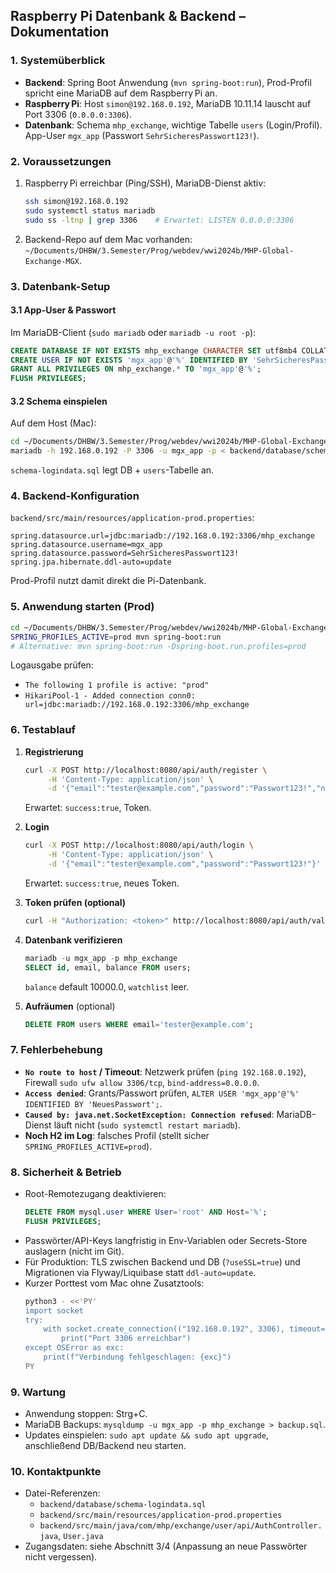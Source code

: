 ## Raspberry Pi Datenbank & Backend – Dokumentation

### 1. Systemüberblick
- **Backend**: Spring Boot Anwendung (`mvn spring-boot:run`), Prod-Profil spricht eine MariaDB auf dem Raspberry Pi an.
- **Raspberry Pi**: Host `simon@192.168.0.192`, MariaDB 10.11.14 lauscht auf Port 3306 (`0.0.0.0:3306`).
- **Datenbank**: Schema `mhp_exchange`, wichtige Tabelle `users` (Login/Profil). App-User `mgx_app` (Passwort `SehrSicheresPasswort123!`).

### 2. Voraussetzungen
1. Raspberry Pi erreichbar (Ping/SSH), MariaDB-Dienst aktiv:
   ```bash
   ssh simon@192.168.0.192
   sudo systemctl status mariadb
   sudo ss -ltnp | grep 3306    # Erwartet: LISTEN 0.0.0.0:3306
   ```
2. Backend-Repo auf dem Mac vorhanden: `~/Documents/DHBW/3.Semester/Prog/webdev/wwi2024b/MHP-Global-Exchange-MGX`.

### 3. Datenbank-Setup
#### 3.1 App-User & Passwort
Im MariaDB-Client (`sudo mariadb` oder `mariadb -u root -p`):
```sql
CREATE DATABASE IF NOT EXISTS mhp_exchange CHARACTER SET utf8mb4 COLLATE utf8mb4_unicode_ci;
CREATE USER IF NOT EXISTS 'mgx_app'@'%' IDENTIFIED BY 'SehrSicheresPasswort123!';
GRANT ALL PRIVILEGES ON mhp_exchange.* TO 'mgx_app'@'%';
FLUSH PRIVILEGES;
```
#### 3.2 Schema einspielen
Auf dem Host (Mac):
```bash
cd ~/Documents/DHBW/3.Semester/Prog/webdev/wwi2024b/MHP-Global-Exchange-MGX
mariadb -h 192.168.0.192 -P 3306 -u mgx_app -p < backend/database/schema-logindata.sql
```
`schema-logindata.sql` legt DB + `users`-Tabelle an.

### 4. Backend-Konfiguration
`backend/src/main/resources/application-prod.properties`:
```properties
spring.datasource.url=jdbc:mariadb://192.168.0.192:3306/mhp_exchange
spring.datasource.username=mgx_app
spring.datasource.password=SehrSicheresPasswort123!
spring.jpa.hibernate.ddl-auto=update
```
Prod-Profil nutzt damit direkt die Pi-Datenbank.

### 5. Anwendung starten (Prod)
```bash
cd ~/Documents/DHBW/3.Semester/Prog/webdev/wwi2024b/MHP-Global-Exchange-MGX/backend
SPRING_PROFILES_ACTIVE=prod mvn spring-boot:run
# Alternative: mvn spring-boot:run -Dspring-boot.run.profiles=prod
```
Logausgabe prüfen:
- `The following 1 profile is active: "prod"`
- `HikariPool-1 - Added connection conn0: url=jdbc:mariadb://192.168.0.192:3306/mhp_exchange`

### 6. Testablauf
1. **Registrierung**
   ```bash
   curl -X POST http://localhost:8080/api/auth/register \
        -H 'Content-Type: application/json' \
        -d '{"email":"tester@example.com","password":"Passwort123!","name":"Tester"}'
   ```
   Erwartet: `success:true`, Token.

2. **Login**
   ```bash
   curl -X POST http://localhost:8080/api/auth/login \
        -H 'Content-Type: application/json' \
        -d '{"email":"tester@example.com","password":"Passwort123!"}'
   ```
   Erwartet: `success:true`, neues Token.

3. **Token prüfen (optional)**
   ```bash
   curl -H "Authorization: <token>" http://localhost:8080/api/auth/validate
   ```

4. **Datenbank verifizieren**
   ```sql
   mariadb -u mgx_app -p mhp_exchange
   SELECT id, email, balance FROM users;
   ```
   `balance` default 10000.0, `watchlist` leer.

5. **Aufräumen** (optional)
   ```sql
   DELETE FROM users WHERE email='tester@example.com';
   ```

### 7. Fehlerbehebung
- **`No route to host` / Timeout**: Netzwerk prüfen (`ping 192.168.0.192`), Firewall `sudo ufw allow 3306/tcp`, `bind-address=0.0.0.0`.
- **`Access denied`**: Grants/Passwort prüfen, `ALTER USER 'mgx_app'@'%' IDENTIFIED BY 'NeuesPasswort';`.
- **`Caused by: java.net.SocketException: Connection refused`**: MariaDB-Dienst läuft nicht (`sudo systemctl restart mariadb`).
- **Noch H2 im Log**: falsches Profil (stellt sicher `SPRING_PROFILES_ACTIVE=prod`).

### 8. Sicherheit & Betrieb
- Root-Remotezugang deaktivieren:
  ```sql
  DELETE FROM mysql.user WHERE User='root' AND Host='%';
  FLUSH PRIVILEGES;
  ```
- Passwörter/API-Keys langfristig in Env-Variablen oder Secrets-Store auslagern (nicht im Git).
- Für Produktion: TLS zwischen Backend und DB (`?useSSL=true`) und Migrationen via Flyway/Liquibase statt `ddl-auto=update`.
- Kurzer Porttest vom Mac ohne Zusatztools:
  ```bash
  python3 - <<'PY'
  import socket
  try:
      with socket.create_connection(("192.168.0.192", 3306), timeout=5):
          print("Port 3306 erreichbar")
  except OSError as exc:
      print(f"Verbindung fehlgeschlagen: {exc}")
  PY
  ```

### 9. Wartung
- Anwendung stoppen: Strg+C.
- MariaDB Backups: `mysqldump -u mgx_app -p mhp_exchange > backup.sql`.
- Updates einspielen: `sudo apt update && sudo apt upgrade`, anschließend DB/Backend neu starten.

### 10. Kontaktpunkte
- Datei-Referenzen:
  - `backend/database/schema-logindata.sql`
  - `backend/src/main/resources/application-prod.properties`
  - `backend/src/main/java/com/mhp/exchange/user/api/AuthController.java`, `User.java`
- Zugangsdaten: siehe Abschnitt 3/4 (Anpassung an neue Passwörter nicht vergessen).
